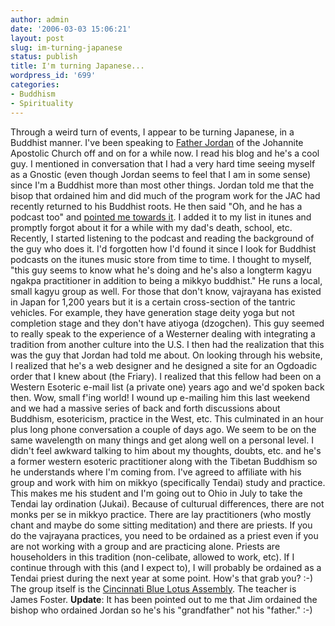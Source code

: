 ```yaml
---
author: admin
date: '2006-03-03 15:06:21'
layout: post
slug: im-turning-japanese
status: publish
title: I'm turning Japanese...
wordpress_id: '699'
categories:
- Buddhism
- Spirituality
---
```


Through a weird turn of events, I appear to be turning Japanese, in a
Buddhist manner. I've been speaking to [Father
Jordan](http://egina.blogspot.com) of the Johannite Apostolic Church off
and on for a while now. I read his blog and he's a cool guy. I mentioned
in conversation that I had a very hard time seeing myself as a Gnostic
(even though Jordan seems to feel that I am in some sense) since I'm a
Buddhist more than most other things. Jordan told me that the bisop that
ordained him and did much of the program work for the JAC had recently
returned to his Buddhist roots. He then said "Oh, and he has a podcast
too" and [pointed me towards it](http://www.daiun-ji.org/podcast.html).
I added it to my list in itunes and promptly forgot about it for a while
with my dad's death, school, etc. Recently, I started listening to the
podcast and reading the background of the guy who does it. I'd forgotten
how I'd found it since I look for Buddhist podcasts on the itunes music
store from time to time. I thought to myself, "this guy seems to know
what he's doing and he's also a longterm kagyu ngakpa practitioner in
addition to being a mikkyo buddhist." He runs a local, small kagyu group
as well. For those that don't know, vajrayana has existed in Japan for
1,200 years but it is a certain cross-section of the tantric vehicles.
For example, they have generation stage deity yoga but not completion
stage and they don't have atiyoga (dzogchen). This guy seemed to really
speak to the experience of a Westerner dealing with integrating a
tradition from another culture into the U.S. I then had the realization
that this was the guy that Jordan had told me about. On looking through
his website, I realized that he's a web designer and he designed a site
for an Ogdoadic order that I knew about (the Friary). I realized that
this fellow had been on a Western Esoteric e-mail list (a private one)
years ago and we'd spoken back then. Wow, small f'ing world! I wound up
e-mailing him this last weekend and we had a massive series of back and
forth discussions about Buddhism, esotericism, practice in the West,
etc. This culminated in an hour plus long phone conversation a couple of
days ago. We seem to be on the same wavelength on many things and get
along well on a personal level. I didn't feel awkward talking to him
about my thoughts, doubts, etc. and he's a former western esoteric
practitioner along with the Tibetan Buddhism so he understands where I'm
coming from. I've agreed to affiliate with his group and work with him
on mikkyo (specifically Tendai) study and practice. This makes me his
student and I'm going out to Ohio in July to take the Tendai lay
ordination (Jukai). Because of culturual differences, there are not
monks per se in mikkyo practice. There are lay practitioners (who mostly
chant and maybe do some sitting meditation) and there are priests. If
you do the vajrayana practices, you need to be ordained as a priest even
if you are not working with a group and are practicing alone. Priests
are householders in this tradition (non-celibate, allowed to work, etc).
If I continue through with this (and I expect to), I will probably be
ordained as a Tendai priest during the next year at some point. How's
that grab you? :-) The group itself is the [Cincinnati Blue Lotus
Assembly](http://www.daiun-ji.org/). The teacher is James Foster.
**Update**: It has been pointed out to me that Jim ordained the bishop
who ordained Jordan so he's his "grandfather" not his "father." :-)
